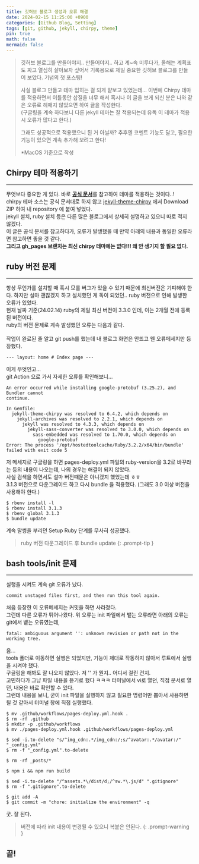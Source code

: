 ```yaml
---
title: 깃허브 블로그 생성과 오류 해결
date: 2024-02-15 11:25:00 +0900
categories: [Github Blog, Setting]
tags: [git, github, jekyll, chirpy, theme]
pin: true
math: false
mermaid: false
---
```


> 깃허브 블로그를 만들어야지.. 만들어야지.. 하고 계~속 미루다가, 올해는 계획표도 짜고 열심히 살아보자 싶어서 기록용으로 제일 중요한 깃허브 블로그를 만들어 보았다. 기념의 첫 포스팅!
> 
> 사실 블로그 만들고 테마 입히는 걸 되게 얕보고 있었는데... 이번에 Chirpy 테마를 적용하면서 이틀동안 삽질을 너무 해서 혹시나 이 글을 보게 되신 분은 나와 같은 오류로 헤매지 않았으면 하여 글을 작성한다.   
> (구글링을 계속 하다보니 다른 jekyll 테마는 잘 적용되는데 유독 이 테마가 적용 시 오류가 많다고 한다.)
> 
> 그래도 성공적으로 적용했으니 된 거 아닐까? 추후엔 코멘트 기능도 달고, 필요한 기능이 있으면 계속 추가해 보려고 한다!
> 
> *MacOS 기준으로 작성


## Chirpy 테마 적용하기
<hr/>

무엇보다 중요한 게 있다. 바로 [**공식 문서**](https://chirpy.cotes.page/posts/getting-started/)를 참고하여 테마를 적용하는 것이다..!   
chirpy 테마 소스는 공식 문서대로 하지 않고 [jekyll-theme-chirpy](https://github.com/cotes2020/jekyll-theme-chirpy) 에서 Download ZIP 하여 내 repository 에 붙여 넣었다.   
jekyll 설치, ruby 설치 등은 다른 많은 블로그에서 상세히 설명하고 있으니 따로 적지 않겠다.   
이 글은 공식 문서를 참고하다가, 오류가 발생했을 때 만약 아래의 내용과 동일한 오류라면 참고하면 좋을 것 같다.   
**그리고 gh_pages 브랜치는 최신 chirpy 테마에는 없다!!! 왜 안 생기지 할 필요 없다.**

## ruby 버전 문제
<hr/>

항상 무언가를 설치할 때 혹시 모를 버그가 있을 수 있기 때문에 최신버전은 기피해야 한다. 하지만 설마 괜찮겠지 하고 설치했던 게 독이 되었던.. ruby 버전으로 인해 발생한 오류가 있었다.   
현재 날짜 기준(24.02.14) ruby의 제일 최신 버전이 3.3.0 인데, 이는 2개월 전에 등록된 버전이다.   
ruby의 버전 문제로 계속 발생했던 오류는 다음과 같다.    
<br/>
작업이 완료된 줄 알고 git push를 했는데 내 블로그 화면은 안뜨고 웬 오류메세지만 등장했다.
```
--- layout: home # Index page ---
```
이게 무엇인고...   
git Action 으로 가서 자세한 오류를 확인해보니...
```
An error occurred while installing google-protobuf (3.25.2), and Bundler cannot
continue.

In Gemfile:
  jekyll-theme-chirpy was resolved to 6.4.2, which depends on
    jekyll-archives was resolved to 2.2.1, which depends on
      jekyll was resolved to 4.3.3, which depends on
        jekyll-sass-converter was resolved to 3.0.0, which depends on
          sass-embedded was resolved to 1.70.0, which depends on
            google-protobuf
Error: The process '/opt/hostedtoolcache/Ruby/3.2.2/x64/bin/bundle' failed with exit code 5
```
저 메세지로 구글링을 하면 pages-deploy.yml 파일의 ruby-version을 3.2로 바꾸라는 등의 내용이 나오는데, 나의 경우는 해결이 되지 않았다.   
사실 검색을 하면서도 설마 버전때문은 아니겠지 했었는데 ㅎㅎ   
3.1.3 버전으로 다운그레이드 하고 다시 bundle 을 적용했다. (그래도 3.0 이상 버전을 사용해야 한다.)
```shell
$ rbenv install -l 
$ rbenv install 3.1.3
$ rbenv global 3.1.3
$ bundle update
```
계속 말썽을 부리던 Setup Ruby 단계를 무사히 성공했다.
> ruby 버전 다운그레이드 후 bundle update
{: .prompt-tip }

## bash tools/init 문제
<hr/>

실행을 시켜도 계속 git 오류가 났다.
```
commit unstaged files first, and then run this tool again.
```
처음 등장한 이 오류메세지는 커밋을 하면 사라졌다.   
그런데 다른 오류가 튀어나왔다. 위 오류는 init 파일에서 뱉는 오류라면 아래의 오류는 git에서 뱉는 오류였는데,   
```
fatal: ambiguous argument '': unknown revision or path not in the working tree.
```
음...   
tools 폴더로 이동하면 실행은 되었지만, 기능이 제대로 작동하지 않아서 루트에서 실행을 시켜야 했다.   
구글링을 해봐도 잘 나오지 않았다. 저 '' 가 뭔지.. 어디서 걸린 건지.   
고민하다가 그냥 파일 내용을 뜯기로 했다 ㅋㅋㅋ 터미널에서 vi로 열던, 직접 문서로 열던, 내용은 바로 확인할 수 있다.   
그런데 내용을 보니, 굳이 init 파일을 실행하지 않고 필요한 명령어만 뽑아서 사용하면 될 것 같아서 터미널 창에 직접 실행했다.   
```shell
$ mv .github/workflows/pages-deploy.yml.hook .
$ rm -rf .github
$ mkdir -p .github/workflows
$ mv ./pages-deploy.yml.hook .github/workflows/pages-deploy.yml

$ sed -i.to-delete "s/^img_cdn:.*/img_cdn:/;s/^avatar:.*/avatar:/" "_config.yml"
$ rm -f "_config.yml".to-delete

$ rm -rf _posts/*

$ npm i && npm run build

$ sed -i.to-delete "/^assets.*\/dist/d;/^sw.*\.js/d" ".gitignore"
$ rm -f ".gitignore".to-delete

$ git add -A
$ git commit -m "chore: initialize the environment" -q
```
굿. 잘 된다. 
> 버전에 따라 init 내용이 변경될 수 있으니 복붙은 안된다.
{: .prompt-warning }

## 끝!
